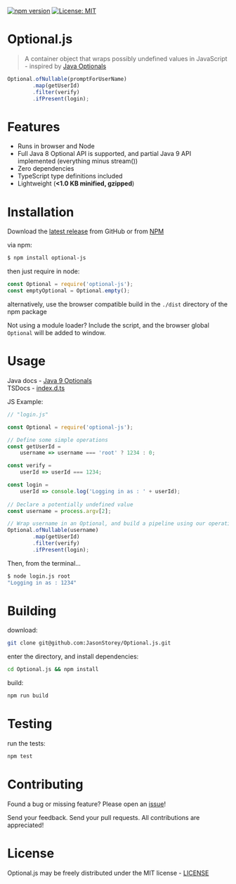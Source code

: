 [![npm version](https://badge.fury.io/js/optional-js.svg)](https://badge.fury.io/js/optional-js) [![License: MIT](https://img.shields.io/badge/License-MIT-yellow.svg)](https://opensource.org/licenses/MIT)

Optional.js
===========

> A container object that wraps possibly undefined values in JavaScript - inspired by [Java Optionals](https://docs.oracle.com/javase/9/docs/api/java/util/Optional.html)

``` javascript
Optional.ofNullable(promptForUserName)
        .map(getUserId)
        .filter(verify)
        .ifPresent(login);
```

# Features

- Runs in browser and Node
- Full Java 8 Optional API is supported, and partial Java 9 API implemented (everything minus stream())
- Zero dependencies
- TypeScript type definitions included
- Lightweight (**<1.0 KB minified, gzipped**)

# Installation

Download the [latest release](https://github.com/JasonStorey/Optional.js/releases) from GitHub or from [NPM](https://www.npmjs.com/package/optional-js)

via npm:
``` bash
$ npm install optional-js
```

then just require in node:
``` javascript
const Optional = require('optional-js');
const emptyOptional = Optional.empty();
```

alternatively, use the browser compatible build in the `./dist` directory of the npm package

Not using a module loader? Include the script, and the browser global `Optional` will be added to window.

# Usage

Java docs - [Java 9 Optionals](https://docs.oracle.com/javase/9/docs/api/java/util/Optional.html)  
TSDocs - [index.d.ts](https://github.com/JasonStorey/Optional.js/blob/master/index.d.ts)

JS Example:
``` javascript
// "login.js"

const Optional = require('optional-js');

// Define some simple operations
const getUserId = 
    username => username === 'root' ? 1234 : 0;

const verify = 
    userId => userId === 1234;

const login = 
    userId => console.log('Logging in as : ' + userId);
    
// Declare a potentially undefined value
const username = process.argv[2];

// Wrap username in an Optional, and build a pipeline using our operations
Optional.ofNullable(username)
        .map(getUserId)
        .filter(verify)
        .ifPresent(login);
```
Then, from the terminal...
``` bash
$ node login.js root
"Logging in as : 1234"
````

# Building

download:
``` bash
git clone git@github.com:JasonStorey/Optional.js.git
```

enter the directory, and install dependencies:
```bash
cd Optional.js && npm install
```

build:
```bash
npm run build
```

# Testing

run the tests:
```bash
npm test
```

# Contributing

Found a bug or missing feature? Please open an [issue](https://github.com/JasonStorey/Optional.js/issues)!

Send your feedback. Send your pull requests. All contributions are appreciated!

# License

Optional.js may be freely distributed under the MIT license - [LICENSE](https://github.com/JasonStorey/Optional.js/blob/master/LICENSE)

